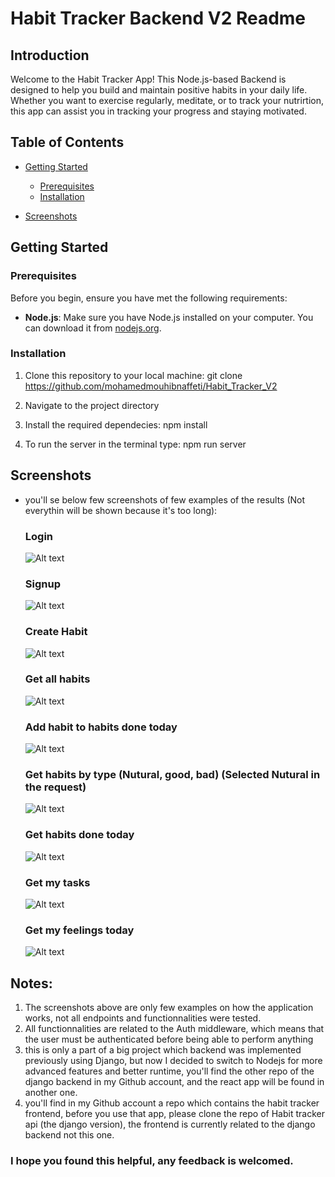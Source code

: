 # Habit Tracker Backend V2 Readme

## Introduction

Welcome to the Habit Tracker App! This Node.js-based Backend is designed to help you build and maintain positive habits in your daily life. Whether you want to exercise regularly, meditate, or to track your nutrirtion, this app can assist you in tracking your progress and staying motivated.

## Table of Contents

- [Getting Started](#getting-started)
  - [Prerequisites](#prerequisites)
  - [Installation](#installation)

- [Screenshots](#Screenshots)

## Getting Started

### Prerequisites

Before you begin, ensure you have met the following requirements:

- **Node.js**: Make sure you have Node.js installed on your computer. You can download it from [nodejs.org](https://nodejs.org/).

### Installation

1. Clone this repository to your local machine:
   git clone https://github.com/mohamedmouhibnaffeti/Habit_Tracker_V2

2. Navigate to the project directory

3. Install the required dependecies: 
    npm install

4. To run the server in the terminal type: npm run server


## Screenshots
- you'll se below few screenshots of few examples of the results (Not everythin will be shown because it's too long):

  ### Login
    ![Alt text](https://ibb.co/9GqXqLx)
  
  ### Signup
    ![Alt text](https://ibb.co/0mDhN1v)
  
  ### Create Habit
    ![Alt text](https://ibb.co/g785n1M) 
  
  ### Get all habits
    ![Alt text](https://ibb.co/5kDV6qc) 
  
  ### Add habit to habits done today
    ![Alt text](https://ibb.co/sWSpy9F) 
  
  ### Get habits by type (Nutural, good, bad) (Selected Nutural in the request)
    ![Alt text](https://ibb.co/86v6Dcc) 

  ### Get habits done today
    ![Alt text](https://ibb.co/jH4Y6zS) 
  
  ### Get my tasks
    ![Alt text](https://ibb.co/DzC6BsX) 
  
  ### Get my feelings today
    ![Alt text](https://ibb.co/99JCMPB) 
  
## Notes:
  1. The screenshots above are only few examples on how the application works, not all endpoints and functionnalities were tested.
  2. All functionnalities are related to the Auth middleware, which means that the user must be authenticated before being able to perform anything
  3. this is only a part of a big project which backend was implemented previously using Django, but now I decided to switch to Nodejs for more advanced features and better runtime, you'll find the other repo of the django backend in my Github account, and the react app will be found in another one.
  4. you'll find in my Github account a repo which contains the habit tracker frontend, before you use that app, please clone the repo of Habit tracker api (the django version), the frontend is currently related to the django backend not this one.


### I hope you found this helpful, any feedback is welcomed.
